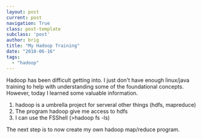 ```yaml
---
layout: post
current: post
navigation: True
class: post-template
subclass: 'post'
author: brig
title: "My Hadoop Training"
date: "2010-06-16"
tags: 
  - "hadoop"
---
```


Hadoop has been difficult getting into. I just don't have enough linux/java training to help with understanding some of the foundational concepts. However, today I learned some valuable information.

1. hadoop is a umbrella project for serveral other things (hdfs, mapreduce)
2. The program hadoop give me access to hdfs
3. I can use the FSShell (>hadoop fs -ls)

The next step is to now create my own hadoop map/reduce program.
